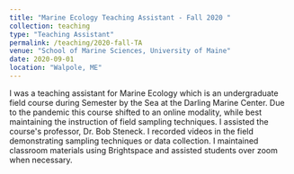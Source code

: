 ```yaml
---
title: "Marine Ecology Teaching Assistant - Fall 2020 "
collection: teaching
type: "Teaching Assistant"
permalink: /teaching/2020-fall-TA
venue: "School of Marine Sciences, University of Maine"
date: 2020-09-01
location: "Walpole, ME"
---
```


I was a teaching assistant for Marine Ecology which is an undergraduate field course during Semester by the Sea at the Darling Marine Center. Due to the pandemic this course shifted to an online modality, while best maintaining the instruction of field sampling techniques. I assisted the course's professor, Dr. Bob Steneck. I recorded videos in the field demonstrating sampling techniques or data collection. I maintained classroom materials using Brightspace and assisted students over zoom when necessary. 


